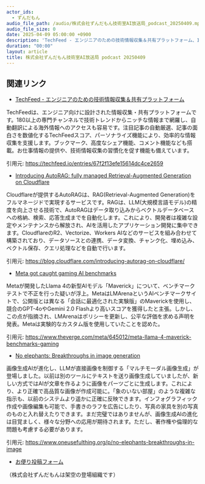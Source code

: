 ```yaml
---
actor_ids:
  - ずんだもん
audio_file_path: /audio/株式会社ずんだもん技術室AI放送局_podcast_20250409.mp3
audio_file_size: 0
date: 2025-04-09 05:00:00 +0900
description: 'TechFeed - エンジニアのための技術情報収集＆共有プラットフォーム、Introducing AutoRAG: fully managed Retrieval-Augmented Generation on Cloudflare、Meta got caught gaming AI benchmarks、No elephants: Breakthroughs in image generation'
duration: "00:00"
layout: article
title: 株式会社ずんだもん技術室AI放送局 podcast 20250409
---
```


## 関連リンク


- [TechFeed - エンジニアのための技術情報収集＆共有プラットフォーム](https://techfeed.io/entries/67f2f13efe15614dc4ce2659)  


TechFeedは、エンジニア向けに設計された情報収集・共有プラットフォームです。180以上の専門チャンネルで技術トレンドからニッチな情報まで網羅し、自動翻訳による海外情報へのアクセスも容易です。注目記事の自動厳選、記事の面白さを数値化するTechFeedスコア、パーソナライズ機能により、効率的な情報収集を支援します。ブックマーク、高度なシェア機能、コメント機能なども搭載。お仕事情報の提供や、技術情報収集の習慣化を促す機能も備えています。


引用元: https://techfeed.io/entries/67f2f13efe15614dc4ce2659


- [Introducing AutoRAG: fully managed Retrieval-Augmented Generation on Cloudflare](https://blog.cloudflare.com/introducing-autorag-on-cloudflare/)  


Cloudflareが提供するAutoRAGは、RAG(Retrieval-Augmented Generation)をフルマネージドで実現するサービスです。RAGは、LLM(大規模言語モデル)の精度を向上させる技術で、AutoRAGはデータ取り込みからベクトルデータベースへの格納、検索、応答生成までを自動化します。これにより、開発者は複雑な設定やメンテナンスから解放され、AIを活用したアプリケーション開発に集中できます。CloudflareのR2、Vectorize、Workers AIなどのサービスを組み合わせて構築されており、データソースとの連携、データ変換、チャンク化、埋め込み、ベクトル保存、クエリ処理などを自動で行います。


引用元: https://blog.cloudflare.com/introducing-autorag-on-cloudflare/


- [Meta got caught gaming AI benchmarks](https://www.theverge.com/meta/645012/meta-llama-4-maverick-benchmarks-gaming)  


Metaが開発したLlama 4の新型AIモデル「Maverick」について、ベンチマークテストで不正を行った疑いが浮上。MetaはLMArenaというAIベンチマークサイトで、公開版とは異なる「会話に最適化された実験版」のMaverickを使用し、競合のGPT-4oやGemini 2.0 Flashより高いスコアを獲得したと主張。しかし、この点が指摘され、LMArenaはポリシーを更新し、公平な評価を求める声明を発表。Metaは実験的なカスタム版を使用していたことを認めた。


引用元: https://www.theverge.com/meta/645012/meta-llama-4-maverick-benchmarks-gaming


- [No elephants: Breakthroughs in image generation](https://www.oneusefulthing.org/p/no-elephants-breakthroughs-in-image)  


画像生成AIが進化し、LLMが直接画像を制御する「マルチモーダル画像生成」が登場しました。以前は別のツールにテキストを送り画像生成していましたが、新しい方式ではAIが文章を作るように画像をパーツごとに生成します。これにより、より正確で高品質な画像が作成可能に。「象のいない部屋」のような複雑な指示も、以前のシステムより遥かに正確に反映できます。インフォグラフィック作成や画像編集も可能で、手書きのラフを広告にしたり、写真の家具を別の写真のものと入れ替えたりできます。まだ完璧ではありませんが、画像生成AIの進化は目覚ましく、様々な分野への応用が期待されます。ただし、著作権や倫理的な問題も考慮する必要があります。


引用元: https://www.oneusefulthing.org/p/no-elephants-breakthroughs-in-image



- [お便り投稿フォーム](https://forms.gle/ffg4JTfqdiqK62qf9)

（株式会社ずんだもんは架空の登場組織です）
